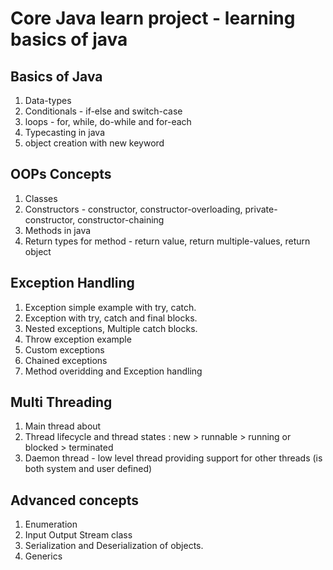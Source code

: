 # Core Java learn project - learning basics of java

## Basics of Java
1. Data-types
2. Conditionals - if-else and switch-case
3. loops - for, while, do-while and for-each
4. Typecasting in java
5. object creation with new keyword

## OOPs Concepts
1. Classes
2. Constructors - constructor, constructor-overloading, private-constructor, constructor-chaining
3. Methods in java
4. Return types for method - return value, return multiple-values, return object


## Exception Handling
1. Exception simple example with try, catch.
2. Exception with try, catch and final blocks.
3. Nested exceptions, Multiple catch blocks.
4. Throw exception example
5. Custom exceptions
6. Chained exceptions
7. Method overidding and Exception handling

## Multi Threading
1. Main thread about
2. Thread lifecycle and thread states : new > runnable > running or blocked > terminated
3. Daemon thread - low level thread providing support for other threads (is both system and user defined)

## Advanced concepts
1. Enumeration
2. Input Output Stream class
3. Serialization and Deserialization of objects.
4. Generics
